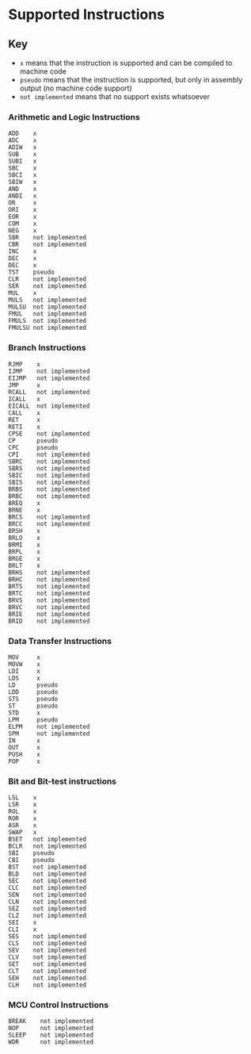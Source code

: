 # Supported Instructions

## Key
* `x` means that the instruction is supported and can be compiled to machine code
* `pseudo` means that the instruction is supported, but only in assembly output (no machine code support)
* `not implemented` means that no support exists whatsoever


### Arithmetic and Logic Instructions
```
ADD    x
ADC    x
ADIW   x
SUB    x
SUBI   x
SBC    x
SBCI   x
SBIW   x
AND    x
ANDI   x
OR     x
ORI    x
EOR    x
COM    x
NEG    x
SBR    not implemented
CBR    not implemented
INC    x
DEC    x
DEC    x
TST    pseudo
CLR    not implemented
SER    not implemented
MUL    x
MULS   not implemented
MULSU  not implemented
FMUL   not implemented
FMULS  not implemented
FMULSU not implemented
```

### Branch Instructions
```
RJMP    x
IJMP    not implemented
EIJMP   not implemented
JMP     x
RCALL   not implemented
ICALL   x
EICALL  not implemented
CALL    x
RET     x
RETI    x
CPSE    not implemented
CP      pseudo
CPC     pseudo
CPI     not implemented
SBRC    not implemented
SBRS    not implemented
SBIC    not implemented
SBIS    not implemented
BRBS    not implemented
BRBC    not implemented
BREQ    x
BRNE    x
BRCS    not implemented
BRCC    not implemented
BRSH    x
BRLO    x
BRMI    x
BRPL    x
BRGE    x
BRLT    x
BRHS    not implemented
BRHC    not implemented
BRTS    not implemented
BRTC    not implemented
BRVS    not implemented
BRVC    not implemented
BRIE    not implemented
BRID    not implemented
```

### Data Transfer Instructions
```
MOV     x
MOVW    x
LDI     x
LDS     x
LD      pseudo
LDD     pseudo
STS     pseudo
ST      pseudo
STD     x
LPM     pseudo
ELPM    not implemented
SPM     not implemented
IN      x
OUT     x
PUSH    x
POP     x
```

### Bit and Bit-test instructions
```
LSL    x
LSR    x
ROL    x
ROR    x
ASR    x
SWAP   x
BSET   not implemented
BCLR   not implemented
SBI    pseudo
CBI    pseudo
BST    not implemented
BLD    not implemented
SEC    not implemented
CLC    not implemented
SEN    not implemented
CLN    not implemented
SEZ    not implemented
CLZ    not implemented
SEI    x
CLI    x
SES    not implemented
CLS    not implemented
SEV    not implemented
CLV    not implemented
SET    not implemented
CLT    not implemented
SEH    not implemented
CLH    not implemented
```

### MCU Control Instructions
```
BREAK    not implemented
NOP      not implemented
SLEEP    not implemented
WDR      not implemented
```
